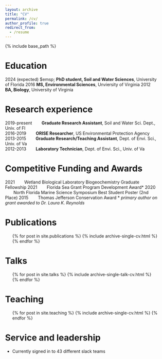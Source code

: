 ```yaml
---
layout: archive
title: "CV"
permalink: /cv/
author_profile: true
redirect_from:
  - /resume
---
```


{% include base_path %}

Education
======
2024 (expected) $emsp; **PhD student, Soil and Water Sciences**, University of Florida
2016              **MS, Environmental Sciences**, Unviersity of Virginia
2012              **BA, Biology**, University of Virginia

Research experience
======
2019-present &nbsp;&nbsp;&nbsp;&nbsp;&nbsp;&nbsp; **Graduate Research Assistant**, Soil and Water Sci. Dept., Univ. of Fl     
2016-2019 &nbsp;&nbsp;&nbsp;&nbsp;&nbsp;&nbsp; **ORISE Researcher**, US Environmental Protection Agency                      
2013-2015 &nbsp;&nbsp;&nbsp;&nbsp;&nbsp;&nbsp; **Graduate Research/Teaching Assistant**, Dept. of Envi. Sci., Univ. of Va    
2012-2013 &nbsp;&nbsp;&nbsp;&nbsp;&nbsp;&nbsp; **Laboratory Technician**, Dept. of Envi. Sci., Univ. of Va                   
  
Competitive Funding and Awards
======
2021 &nbsp;&nbsp;&nbsp;&nbsp;&nbsp;&nbsp; Wetland Biological Laboratory Biogeochemistry Graduate Fellowship
2021 &nbsp;&nbsp;&nbsp;&nbsp;&nbsp;&nbsp; Florida Sea Grant Program Development Award\*
2020 &nbsp;&nbsp;&nbsp;&nbsp;&nbsp;&nbsp; North Florida Marine Science Symposium Best Student Poster (2nd Place)
2015 &nbsp;&nbsp;&nbsp;&nbsp;&nbsp;&nbsp; Thomas Jefferson Conservation Award
\* *primary author on grant awarded to Dr. Laura K. Reynolds*

Publications
======
  <ul>{% for post in site.publications %}
    {% include archive-single-cv.html %}
  {% endfor %}</ul>
  
Talks
======
  <ul>{% for post in site.talks %}
    {% include archive-single-talk-cv.html %}
  {% endfor %}</ul>
  
Teaching
======
  <ul>{% for post in site.teaching %}
    {% include archive-single-cv.html %}
  {% endfor %}</ul>
  
Service and leadership
======
* Currently signed in to 43 different slack teams
